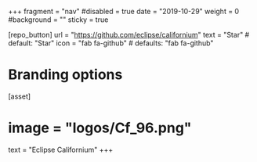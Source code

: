 +++
fragment = "nav"
#disabled = true
date = "2019-10-29"
weight = 0
#background = ""
sticky = true

[repo_button]
  url = "https://github.com/eclipse/californium"
  text = "Star" # default: "Star"
  icon = "fab fa-github" # defaults: "fab fa-github"

# Branding options
[asset]
#  image = "logos/Cf_96.png"
  text = "Eclipse Californium"
+++
